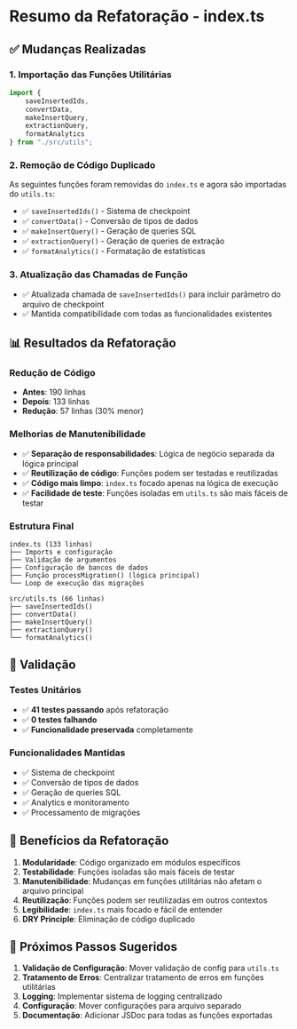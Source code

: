 # Resumo da Refatoração - index.ts

## ✅ Mudanças Realizadas

### 1. **Importação das Funções Utilitárias**
```typescript
import { 
    saveInsertedIds, 
    convertData, 
    makeInsertQuery, 
    extractionQuery, 
    formatAnalytics 
} from "./src/utils";
```

### 2. **Remoção de Código Duplicado**
As seguintes funções foram removidas do `index.ts` e agora são importadas do `utils.ts`:

- ✅ `saveInsertedIds()` - Sistema de checkpoint
- ✅ `convertData()` - Conversão de tipos de dados
- ✅ `makeInsertQuery()` - Geração de queries SQL
- ✅ `extractionQuery()` - Geração de queries de extração
- ✅ `formatAnalytics()` - Formatação de estatísticas

### 3. **Atualização das Chamadas de Função**
- ✅ Atualizada chamada de `saveInsertedIds()` para incluir parâmetro do arquivo de checkpoint
- ✅ Mantida compatibilidade com todas as funcionalidades existentes

## 📊 Resultados da Refatoração

### **Redução de Código**
- **Antes**: 190 linhas
- **Depois**: 133 linhas
- **Redução**: 57 linhas (30% menor)

### **Melhorias de Manutenibilidade**
- ✅ **Separação de responsabilidades**: Lógica de negócio separada da lógica principal
- ✅ **Reutilização de código**: Funções podem ser testadas e reutilizadas
- ✅ **Código mais limpo**: `index.ts` focado apenas na lógica de execução
- ✅ **Facilidade de teste**: Funções isoladas em `utils.ts` são mais fáceis de testar

### **Estrutura Final**
```
index.ts (133 linhas)
├── Imports e configuração
├── Validação de argumentos
├── Configuração de bancos de dados
├── Função processMigration() (lógica principal)
└── Loop de execução das migrações

src/utils.ts (66 linhas)
├── saveInsertedIds()
├── convertData()
├── makeInsertQuery()
├── extractionQuery()
└── formatAnalytics()
```

## 🧪 Validação

### **Testes Unitários**
- ✅ **41 testes passando** após refatoração
- ✅ **0 testes falhando**
- ✅ **Funcionalidade preservada** completamente

### **Funcionalidades Mantidas**
- ✅ Sistema de checkpoint
- ✅ Conversão de tipos de dados
- ✅ Geração de queries SQL
- ✅ Analytics e monitoramento
- ✅ Processamento de migrações

## 🎯 Benefícios da Refatoração

1. **Modularidade**: Código organizado em módulos específicos
2. **Testabilidade**: Funções isoladas são mais fáceis de testar
3. **Manutenibilidade**: Mudanças em funções utilitárias não afetam o arquivo principal
4. **Reutilização**: Funções podem ser reutilizadas em outros contextos
5. **Legibilidade**: `index.ts` mais focado e fácil de entender
6. **DRY Principle**: Eliminação de código duplicado

## 🚀 Próximos Passos Sugeridos

1. **Validação de Configuração**: Mover validação de config para `utils.ts`
2. **Tratamento de Erros**: Centralizar tratamento de erros em funções utilitárias
3. **Logging**: Implementar sistema de logging centralizado
4. **Configuração**: Mover configurações para arquivo separado
5. **Documentação**: Adicionar JSDoc para todas as funções exportadas
